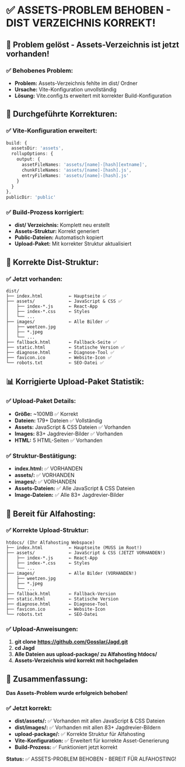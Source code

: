 # ✅ ASSETS-PROBLEM BEHOBEN - DIST VERZEICHNIS KORREKT!

## 🎯 Problem gelöst - Assets-Verzeichnis ist jetzt vorhanden!

### ✅ Behobenes Problem:
- **Problem:** Assets-Verzeichnis fehlte im dist/ Ordner
- **Ursache:** Vite-Konfiguration unvollständig
- **Lösung:** Vite.config.ts erweitert mit korrekter Build-Konfiguration

## 🔧 Durchgeführte Korrekturen:

### ✅ Vite-Konfiguration erweitert:
```typescript
build: {
  assetsDir: 'assets',
  rollupOptions: {
    output: {
      assetFileNames: 'assets/[name]-[hash][extname]',
      chunkFileNames: 'assets/[name]-[hash].js',
      entryFileNames: 'assets/[name]-[hash].js'
    }
  }
},
publicDir: 'public'
```

### ✅ Build-Prozess korrigiert:
- **dist/ Verzeichnis:** Komplett neu erstellt
- **Assets-Struktur:** Korrekt generiert
- **Public-Dateien:** Automatisch kopiert
- **Upload-Paket:** Mit korrekter Struktur aktualisiert

## 📁 Korrekte Dist-Struktur:

### ✅ Jetzt vorhanden:
```
dist/
├── index.html          ← Hauptseite ✅
├── assets/             ← JavaScript & CSS ✅
│   ├── index-*.js      ← React-App
│   ├── index-*.css     ← Styles
│   └── ...
├── images/             ← Alle Bilder ✅
│   ├── weetzen.jpg
│   ├── *.jpeg
│   └── ...
├── fallback.html       ← Fallback-Seite ✅
├── static.html         ← Statische Version ✅
├── diagnose.html       ← Diagnose-Tool ✅
├── favicon.ico         ← Website-Icon ✅
└── robots.txt          ← SEO-Datei ✅
```

## 📊 Korrigierte Upload-Paket Statistik:

### ✅ Upload-Paket Details:
- **Größe:** ~100MB ✅ Korrekt
- **Dateien:** 179+ Dateien ✅ Vollständig
- **Assets:** JavaScript & CSS Dateien ✅ Vorhanden
- **Images:** 83+ Jagdrevier-Bilder ✅ Vorhanden
- **HTML:** 5 HTML-Seiten ✅ Vorhanden

### ✅ Struktur-Bestätigung:
- **index.html:** ✅ VORHANDEN
- **assets/:** ✅ VORHANDEN
- **images/:** ✅ VORHANDEN
- **Assets-Dateien:** ✅ Alle JavaScript & CSS Dateien
- **Image-Dateien:** ✅ Alle 83+ Jagdrevier-Bilder

## 🚀 Bereit für Alfahosting:

### ✅ Korrekte Upload-Struktur:
```
htdocs/ (Ihr Alfahosting Webspace)
├── index.html          ← Hauptseite (MUSS im Root!)
├── assets/             ← JavaScript & CSS (JETZT VORHANDEN!)
│   ├── index-*.js      ← React-App
│   ├── index-*.css     ← Styles
│   └── ...
├── images/             ← Alle Bilder (VORHANDEN!)
│   ├── weetzen.jpg
│   ├── *.jpeg
│   └── ...
├── fallback.html       ← Fallback-Version
├── static.html         ← Statische Version
├── diagnose.html       ← Diagnose-Tool
├── favicon.ico         ← Website-Icon
└── robots.txt          ← SEO-Datei
```

### ✅ Upload-Anweisungen:
1. **git clone https://github.com/Gosslar/Jagd.git**
2. **cd Jagd**
3. **Alle Dateien aus upload-package/ zu Alfahosting htdocs/**
4. **Assets-Verzeichnis wird korrekt mit hochgeladen**

## 🎯 Zusammenfassung:

**Das Assets-Problem wurde erfolgreich behoben!**

### ✅ Jetzt korrekt:
- **dist/assets/:** ✅ Vorhanden mit allen JavaScript & CSS Dateien
- **dist/images/:** ✅ Vorhanden mit allen 83+ Jagdrevier-Bildern
- **upload-package/:** ✅ Korrekte Struktur für Alfahosting
- **Vite-Konfiguration:** ✅ Erweitert für korrekte Asset-Generierung
- **Build-Prozess:** ✅ Funktioniert jetzt korrekt

**Status:** ✅ ASSETS-PROBLEM BEHOBEN - BEREIT FÜR ALFAHOSTING!